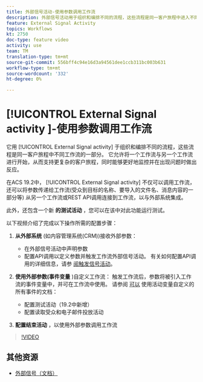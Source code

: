 ```yaml
---
title: 外部信号活动-使用参数调用工作流
description: 外部信号活动用于组织和编排不同的流程，这些流程是同一客户旅程中进入不同工作流的一部分。 它允许将一个工作流与另一个工作流进行开始，从而支持更复杂的客户旅程，同时能够更好地监控并在出现问题时做出反应。
feature: External Signal Activity
topics: Workflows
kt: 2750
doc-type: feature video
activity: use
team: TM
translation-type: tm+mt
source-git-commit: 556bff4c94e16d3a94561dee1ccb311bc003b631
workflow-type: tm+mt
source-wordcount: '332'
ht-degree: 0%

---
```



# [!UICONTROL External Signal activity ]-使用参数调用工作流

它用 [!UICONTROL External Signal activity] 于组织和编排不同的流程，这些流程是同一客户旅程中不同工作流的一部分。 它允许将一个工作流与另一个工作流进行开始，从而支持更复杂的客户旅程，同时能够更好地监控并在出现问题时做出反应。

在ACS 19.2中， [!UICONTROL External Signal activity] 不仅可以调用工作流，还可以将参数传递给工作流(受众到目标的名称、要导入的文件名、消息内容的一部分等) 从另一个工作流或REST API调用连接到工作流，以与外部系统集成。

此外，还包含一个新 **的测试活动** ，您可以在该中对此功能运行测试。

以下视频介绍了完成以下操作所需的配置步骤：

1. **从外部系统** (如内容管理系统(CRM))接收外部参数：
   * 在外部信号活动中声明参数
   * 配置API调用以定义参数并触发工作流外部信号活动。 有关如何配置API调用的详细信息，请参 [阅触发信号活动](https://docs.campaign.adobe.com/doc/standard/en/api/ACS_API.html#triggering-a-signal-activity)。

1. **使用外部参数(事件变量** )自定义工作流：
触发工作流后，参数将被引入工作流的事件变量中，并可在工作流中使用。 请参阅 [可以](https://helpx.adobe.com/campaign/standard/automating/using/calling-a-workflow-with-external-parameters.html) 使用活动变量自定义的所有事件的文档：

   * 配置测试活动（19.2中新增）
   * 配置读取受众和电子邮件投放活动

1. **配置结束活动** ，以使用外部参数调用工作流

>[!VIDEO](https://video.tv.adobe.com/v/27249/?quality=12)

## 其他资源

* [外部信号（文档）](https://docs.adobe.com/content/help/en/campaign-standard/using/managing-processes-and-data/data-management-activities/external-api.html)
